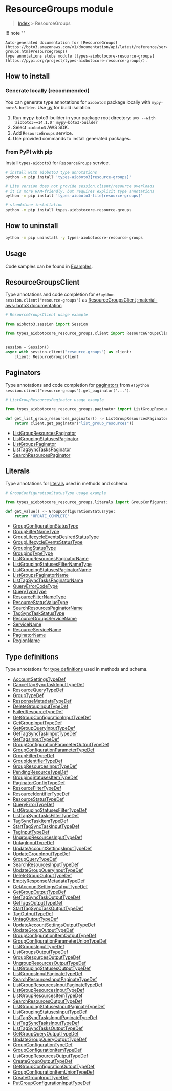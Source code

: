 # ResourceGroups module

> [Index](../README.md) > ResourceGroups


!!! note ""

    Auto-generated documentation for [ResourceGroups](https://boto3.amazonaws.com/v1/documentation/api/latest/reference/services/resource-groups.html#resourcegroups)
    type annotations stubs module [types-aiobotocore-resource-groups](https://pypi.org/project/types-aiobotocore-resource-groups/).

## How to install

### Generate locally (recommended)

You can generate type annotations for `aioboto3` package locally with `mypy-boto3-builder`.
Use [uv](https://docs.astral.sh/uv/getting-started/installation/) for build isolation.

1. Run mypy-boto3-builder in your package root directory: `uvx --with 'aioboto3==14.1.0' mypy-boto3-builder`
1. Select `aioboto3` AWS SDK.
1. Add `ResourceGroups` service.
1. Use provided commands to install generated packages.



### From PyPI with pip

Install `types-aioboto3` for `ResourceGroups` service.

```bash
# install with aioboto3 type annotations
python -m pip install 'types-aioboto3[resource-groups]'

# Lite version does not provide session.client/resource overloads
# it is more RAM-friendly, but requires explicit type annotations
python -m pip install 'types-aioboto3-lite[resource-groups]'

# standalone installation
python -m pip install types-aiobotocore-resource-groups
```



## How to uninstall

```bash
python -m pip uninstall -y types-aiobotocore-resource-groups
```

## Usage

Code samples can be found in [Examples](./usage.md).

## ResourceGroupsClient

Type annotations and code completion for  `#!python session.client("resource-groups")` as [ResourceGroupsClient](./client.md)
[:material-aws: boto3 documentation](https://boto3.amazonaws.com/v1/documentation/api/latest/reference/services/resource-groups.html#ResourceGroups.Client)

```python
# ResourceGroupsClient usage example

from aioboto3.session import Session

from types_aiobotocore_resource_groups.client import ResourceGroupsClient


session = Session()
async with session.client("resource-groups") as client:
    client: ResourceGroupsClient
```


## Paginators

Type annotations and code completion for
[paginators](./paginators.md)
from `#!python session.client("resource-groups").get_paginator("...")`.

```python
# ListGroupResourcesPaginator usage example

from types_aiobotocore_resource_groups.paginator import ListGroupResourcesPaginator

def get_list_group_resources_paginator() -> ListGroupResourcesPaginator:
    return client.get_paginator("list_group_resources"))
```

- [ListGroupResourcesPaginator](./paginators.md#listgroupresourcespaginator)
- [ListGroupingStatusesPaginator](./paginators.md#listgroupingstatusespaginator)
- [ListGroupsPaginator](./paginators.md#listgroupspaginator)
- [ListTagSyncTasksPaginator](./paginators.md#listtagsynctaskspaginator)
- [SearchResourcesPaginator](./paginators.md#searchresourcespaginator)








## Literals

Type annotations for [literals](./literals.md) used in methods and schema.

```python
# GroupConfigurationStatusType usage example

from types_aiobotocore_resource_groups.literals import GroupConfigurationStatusType

def get_value() -> GroupConfigurationStatusType:
    return "UPDATE_COMPLETE"
```

- [GroupConfigurationStatusType](./literals.md#groupconfigurationstatustype)
- [GroupFilterNameType](./literals.md#groupfilternametype)
- [GroupLifecycleEventsDesiredStatusType](./literals.md#grouplifecycleeventsdesiredstatustype)
- [GroupLifecycleEventsStatusType](./literals.md#grouplifecycleeventsstatustype)
- [GroupingStatusType](./literals.md#groupingstatustype)
- [GroupingTypeType](./literals.md#groupingtypetype)
- [ListGroupResourcesPaginatorName](./literals.md#listgroupresourcespaginatorname)
- [ListGroupingStatusesFilterNameType](./literals.md#listgroupingstatusesfilternametype)
- [ListGroupingStatusesPaginatorName](./literals.md#listgroupingstatusespaginatorname)
- [ListGroupsPaginatorName](./literals.md#listgroupspaginatorname)
- [ListTagSyncTasksPaginatorName](./literals.md#listtagsynctaskspaginatorname)
- [QueryErrorCodeType](./literals.md#queryerrorcodetype)
- [QueryTypeType](./literals.md#querytypetype)
- [ResourceFilterNameType](./literals.md#resourcefilternametype)
- [ResourceStatusValueType](./literals.md#resourcestatusvaluetype)
- [SearchResourcesPaginatorName](./literals.md#searchresourcespaginatorname)
- [TagSyncTaskStatusType](./literals.md#tagsynctaskstatustype)
- [ResourceGroupsServiceName](./literals.md#resourcegroupsservicename)
- [ServiceName](./literals.md#servicename)
- [ResourceServiceName](./literals.md#resourceservicename)
- [PaginatorName](./literals.md#paginatorname)
- [RegionName](./literals.md#regionname)




## Type definitions

Type annotations for [type definitions](./type_defs.md) used in methods and schema.

- [AccountSettingsTypeDef](./type_defs.md#accountsettingstypedef)
- [CancelTagSyncTaskInputTypeDef](./type_defs.md#canceltagsynctaskinputtypedef)
- [ResourceQueryTypeDef](./type_defs.md#resourcequerytypedef)
- [GroupTypeDef](./type_defs.md#grouptypedef)
- [ResponseMetadataTypeDef](./type_defs.md#responsemetadatatypedef)
- [DeleteGroupInputTypeDef](./type_defs.md#deletegroupinputtypedef)
- [FailedResourceTypeDef](./type_defs.md#failedresourcetypedef)
- [GetGroupConfigurationInputTypeDef](./type_defs.md#getgroupconfigurationinputtypedef)
- [GetGroupInputTypeDef](./type_defs.md#getgroupinputtypedef)
- [GetGroupQueryInputTypeDef](./type_defs.md#getgroupqueryinputtypedef)
- [GetTagSyncTaskInputTypeDef](./type_defs.md#gettagsynctaskinputtypedef)
- [GetTagsInputTypeDef](./type_defs.md#gettagsinputtypedef)
- [GroupConfigurationParameterOutputTypeDef](./type_defs.md#groupconfigurationparameteroutputtypedef)
- [GroupConfigurationParameterTypeDef](./type_defs.md#groupconfigurationparametertypedef)
- [GroupFilterTypeDef](./type_defs.md#groupfiltertypedef)
- [GroupIdentifierTypeDef](./type_defs.md#groupidentifiertypedef)
- [GroupResourcesInputTypeDef](./type_defs.md#groupresourcesinputtypedef)
- [PendingResourceTypeDef](./type_defs.md#pendingresourcetypedef)
- [GroupingStatusesItemTypeDef](./type_defs.md#groupingstatusesitemtypedef)
- [PaginatorConfigTypeDef](./type_defs.md#paginatorconfigtypedef)
- [ResourceFilterTypeDef](./type_defs.md#resourcefiltertypedef)
- [ResourceIdentifierTypeDef](./type_defs.md#resourceidentifiertypedef)
- [ResourceStatusTypeDef](./type_defs.md#resourcestatustypedef)
- [QueryErrorTypeDef](./type_defs.md#queryerrortypedef)
- [ListGroupingStatusesFilterTypeDef](./type_defs.md#listgroupingstatusesfiltertypedef)
- [ListTagSyncTasksFilterTypeDef](./type_defs.md#listtagsynctasksfiltertypedef)
- [TagSyncTaskItemTypeDef](./type_defs.md#tagsynctaskitemtypedef)
- [StartTagSyncTaskInputTypeDef](./type_defs.md#starttagsynctaskinputtypedef)
- [TagInputTypeDef](./type_defs.md#taginputtypedef)
- [UngroupResourcesInputTypeDef](./type_defs.md#ungroupresourcesinputtypedef)
- [UntagInputTypeDef](./type_defs.md#untaginputtypedef)
- [UpdateAccountSettingsInputTypeDef](./type_defs.md#updateaccountsettingsinputtypedef)
- [UpdateGroupInputTypeDef](./type_defs.md#updategroupinputtypedef)
- [GroupQueryTypeDef](./type_defs.md#groupquerytypedef)
- [SearchResourcesInputTypeDef](./type_defs.md#searchresourcesinputtypedef)
- [UpdateGroupQueryInputTypeDef](./type_defs.md#updategroupqueryinputtypedef)
- [DeleteGroupOutputTypeDef](./type_defs.md#deletegroupoutputtypedef)
- [EmptyResponseMetadataTypeDef](./type_defs.md#emptyresponsemetadatatypedef)
- [GetAccountSettingsOutputTypeDef](./type_defs.md#getaccountsettingsoutputtypedef)
- [GetGroupOutputTypeDef](./type_defs.md#getgroupoutputtypedef)
- [GetTagSyncTaskOutputTypeDef](./type_defs.md#gettagsynctaskoutputtypedef)
- [GetTagsOutputTypeDef](./type_defs.md#gettagsoutputtypedef)
- [StartTagSyncTaskOutputTypeDef](./type_defs.md#starttagsynctaskoutputtypedef)
- [TagOutputTypeDef](./type_defs.md#tagoutputtypedef)
- [UntagOutputTypeDef](./type_defs.md#untagoutputtypedef)
- [UpdateAccountSettingsOutputTypeDef](./type_defs.md#updateaccountsettingsoutputtypedef)
- [UpdateGroupOutputTypeDef](./type_defs.md#updategroupoutputtypedef)
- [GroupConfigurationItemOutputTypeDef](./type_defs.md#groupconfigurationitemoutputtypedef)
- [GroupConfigurationParameterUnionTypeDef](./type_defs.md#groupconfigurationparameteruniontypedef)
- [ListGroupsInputTypeDef](./type_defs.md#listgroupsinputtypedef)
- [ListGroupsOutputTypeDef](./type_defs.md#listgroupsoutputtypedef)
- [GroupResourcesOutputTypeDef](./type_defs.md#groupresourcesoutputtypedef)
- [UngroupResourcesOutputTypeDef](./type_defs.md#ungroupresourcesoutputtypedef)
- [ListGroupingStatusesOutputTypeDef](./type_defs.md#listgroupingstatusesoutputtypedef)
- [ListGroupsInputPaginateTypeDef](./type_defs.md#listgroupsinputpaginatetypedef)
- [SearchResourcesInputPaginateTypeDef](./type_defs.md#searchresourcesinputpaginatetypedef)
- [ListGroupResourcesInputPaginateTypeDef](./type_defs.md#listgroupresourcesinputpaginatetypedef)
- [ListGroupResourcesInputTypeDef](./type_defs.md#listgroupresourcesinputtypedef)
- [ListGroupResourcesItemTypeDef](./type_defs.md#listgroupresourcesitemtypedef)
- [SearchResourcesOutputTypeDef](./type_defs.md#searchresourcesoutputtypedef)
- [ListGroupingStatusesInputPaginateTypeDef](./type_defs.md#listgroupingstatusesinputpaginatetypedef)
- [ListGroupingStatusesInputTypeDef](./type_defs.md#listgroupingstatusesinputtypedef)
- [ListTagSyncTasksInputPaginateTypeDef](./type_defs.md#listtagsynctasksinputpaginatetypedef)
- [ListTagSyncTasksInputTypeDef](./type_defs.md#listtagsynctasksinputtypedef)
- [ListTagSyncTasksOutputTypeDef](./type_defs.md#listtagsynctasksoutputtypedef)
- [GetGroupQueryOutputTypeDef](./type_defs.md#getgroupqueryoutputtypedef)
- [UpdateGroupQueryOutputTypeDef](./type_defs.md#updategroupqueryoutputtypedef)
- [GroupConfigurationTypeDef](./type_defs.md#groupconfigurationtypedef)
- [GroupConfigurationItemTypeDef](./type_defs.md#groupconfigurationitemtypedef)
- [ListGroupResourcesOutputTypeDef](./type_defs.md#listgroupresourcesoutputtypedef)
- [CreateGroupOutputTypeDef](./type_defs.md#creategroupoutputtypedef)
- [GetGroupConfigurationOutputTypeDef](./type_defs.md#getgroupconfigurationoutputtypedef)
- [GroupConfigurationItemUnionTypeDef](./type_defs.md#groupconfigurationitemuniontypedef)
- [CreateGroupInputTypeDef](./type_defs.md#creategroupinputtypedef)
- [PutGroupConfigurationInputTypeDef](./type_defs.md#putgroupconfigurationinputtypedef)

